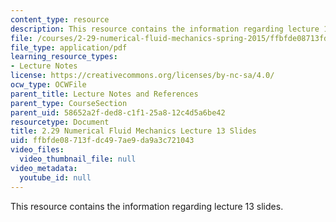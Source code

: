 ```yaml
---
content_type: resource
description: This resource contains the information regarding lecture 13 slides.
file: /courses/2-29-numerical-fluid-mechanics-spring-2015/ffbfde08713fdc497ae9da9a3c721043_MIT2_29S15_Lecture13.pdf
file_type: application/pdf
learning_resource_types:
- Lecture Notes
license: https://creativecommons.org/licenses/by-nc-sa/4.0/
ocw_type: OCWFile
parent_title: Lecture Notes and References
parent_type: CourseSection
parent_uid: 58652a2f-ded8-c1f1-25a8-12c4d5a6be42
resourcetype: Document
title: 2.29 Numerical Fluid Mechanics Lecture 13 Slides
uid: ffbfde08-713f-dc49-7ae9-da9a3c721043
video_files:
  video_thumbnail_file: null
video_metadata:
  youtube_id: null
---
```

This resource contains the information regarding lecture 13 slides.